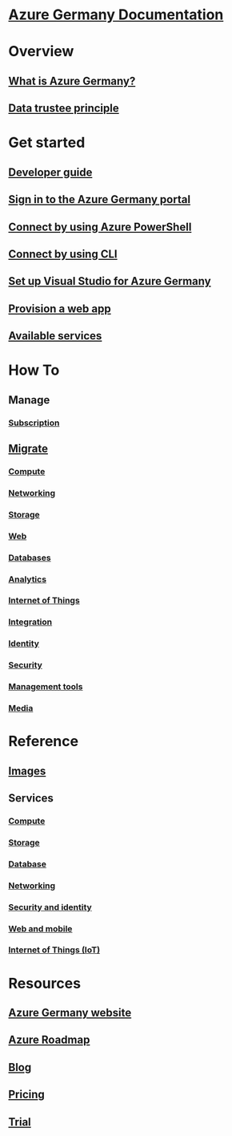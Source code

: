 # [Azure Germany Documentation](index.md)

# Overview
## [What is Azure Germany?](germany-welcome.md)
## [Data trustee principle](germany-overview-data-trustee.md)

# Get started
## [Developer guide](germany-developer-guide.md)
## [Sign in to the Azure Germany portal](germany-get-started-connect-with-portal.md)
## [Connect by using Azure PowerShell](germany-get-started-connect-with-ps.md)
## [Connect by using CLI](germany-get-started-connect-with-cli.md)
## [Set up Visual Studio for Azure Germany](germany-get-started-connect-with-vs.md)
## [Provision a web app](germany-howto-deploy-webandmobile.md)
## [Available services](germany-services.md)

# How To
## Manage
### [Subscription](germany-manage-subscriptions.md)
## [Migrate](germany-migration-main.md)
### [Compute](germany-migration-compute.md)             
### [Networking](germany-migration-networking.md)
### [Storage](germany-migration-storage.md)
### [Web](germany-migration-web.md)
### [Databases](germany-migration-databases.md)        
### [Analytics](germany-migration-analytics.md)  
### [Internet of Things](germany-migration-iot.md)        
### [Integration](germany-migration-integration.md)
### [Identity](germany-migration-identity.md)  
### [Security](germany-migration-security.md)
### [Management tools](germany-migration-management-tools.md)
### [Media](germany-migration-media.md)

# Reference
## [Images](germany-image-gallery.md)

## Services
### [Compute](germany-services-compute.md)
### [Storage](germany-services-storage.md)
### [Database](germany-services-database.md)
### [Networking](germany-services-networking.md)
### [Security and identity](germany-services-securityandidentity.md)
### [Web and mobile](germany-services-webandmobile.md)
### [Internet of Things (IoT)](germany-services-iot.md)

# Resources
## [Azure Germany website](https://azure.microsoft.com/overview/clouds/germany/)
## [Azure Roadmap](https://azure.microsoft.com/roadmap/)
## [Blog](https://blogs.msdn.microsoft.com/azuregermany/)
## [Pricing](https://azure.microsoft.com/pricing/)
## [Trial](https://azure.microsoft.com/free/germany)
